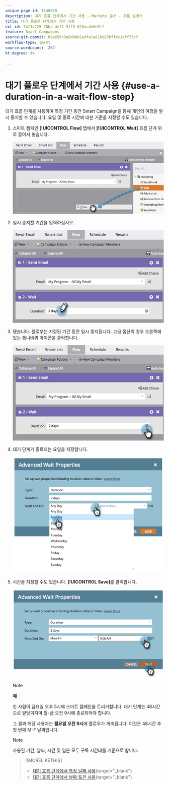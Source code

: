 ```yaml
---
unique-page-id: 1146978
description: 대기 흐름 단계에서 기간 사용 - Marketo 문서 - 제품 설명서
title: 대기 플로우 단계에서 기간 사용
exl-id: 7b13d225-78ba-4ef1-9ff5-0f6acde6e5ff
feature: Smart Campaigns
source-git-commit: 09a656c3a0d0002edfa1a61b987bff4c1dff33cf
workflow-type: tm+mt
source-wordcount: '202'
ht-degree: 9%

---
```


# 대기 플로우 단계에서 기간 사용 {#use-a-duration-in-a-wait-flow-step}

대기 흐름 단계를 사용하여 특정 기간 동안 Smart Campaign을 통해 개인의 여정을 일시 중지할 수 있습니다. 요일 및 종료 시간에 대한 기준을 지정할 수도 있습니다.

1. 스마트 캠페인 **[!UICONTROL Flow]** 탭에서 **[!UICONTROL Wait]** 흐름 단계 위로 끌어서 놓습니다.

   ![](assets/use-a-duration-in-a-wait-flow-step-1.png)

1. 일시 중지할 기간을 입력하십시오.

   ![](assets/use-a-duration-in-a-wait-flow-step-2.png)

1. 됐습니다. 플로우는 지정된 기간 동안 일시 중지됩니다. 고급 옵션의 경우 오른쪽에 있는 톱니바퀴 아이콘을 클릭합니다.

   ![](assets/use-a-duration-in-a-wait-flow-step-3.png)

1. 대기 단계가 종료되는 요일을 지정합니다.

   ![](assets/use-a-duration-in-a-wait-flow-step-4.png)

1. 시간을 지정할 수도 있습니다. **[!UICONTROL Save]**&#x200B;를 클릭합니다.

   ![](assets/use-a-duration-in-a-wait-flow-step-5.png)

   >[!NOTE]
   >
   >**예**
   >
   >한 사람이 금요일 오후 5시에 스마트 캠페인을 트리거합니다. 대기 단계는 48시간으로 앞당겨지며 월-금 오전 9시에 종료되어야 합니다.
   >
   >그 결과 해당 사용자는 **월요일 오전 9시**&#x200B;에 플로우가 계속됩니다. 이것은 48시간 후 첫 번째 M-F 날짜입니다.

   >[!NOTE]
   >
   >사용된 기간, 날짜, 시간 및 일은 모두 구독 시간대를 기준으로 합니다.

   >[!MORELIKETHIS]
   >
   >* [대기 흐름 단계에서 특정 날짜 사용](/help/marketo/product-docs/core-marketo-concepts/smart-campaigns/flow-actions/wait/use-a-specific-date-in-a-wait-flow-step.md){target="_blank"}
   >* [대기 흐름 단계에서 날짜 토큰 사용](/help/marketo/product-docs/core-marketo-concepts/smart-campaigns/flow-actions/wait/use-a-date-token-in-a-wait-flow-step.md){target="_blank"}
